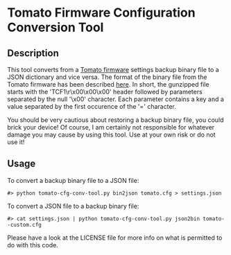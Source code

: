 Tomato Firmware Configuration Conversion Tool
=============================================

Description
-----------

This tool converts from a [Tomato firmware](http://www.polarcloud.com/tomato) settings backup binary file to a JSON dictionary and vice versa. The format of the binary file from the Tomato firmware has been described [here](http://www.linksysinfo.org/index.php?threads/read-a-tomato-backup-config-file.33772). In short, the gunzipped file starts with the 'TCF1\r\x00\x00\x00' header followed by parameters separated by the null '\x00' character. Each parameter contains a key and a value separated by the first occurence of the '=' character.

You should be very cautious about restoring a backup binary file, you could brick your device! Of course, I am certainly not responsible for whatever damage you may cause by using this tool. Use at your own risk or do not use it!

Usage
-----
To convert a backup binary file to a JSON file:
```
#> python tomato-cfg-conv-tool.py bin2json tomato.cfg > settings.json
```

To convert a JSON file to a backup binary file:
```
#> cat settings.json | python tomato-cfg-conv-tool.py json2bin tomato--custom.cfg
```

Please have a look at the LICENSE file for more info on what is permitted to do with this code.